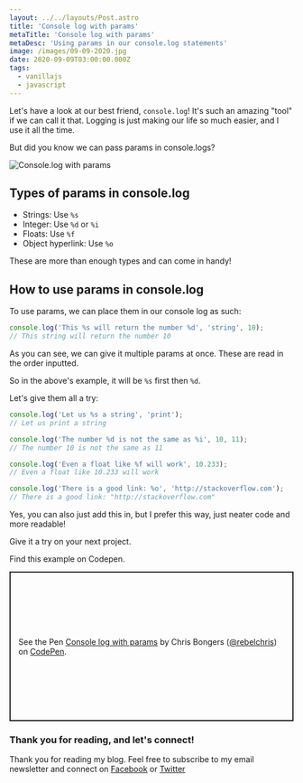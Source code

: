 ```yaml
---
layout: ../../layouts/Post.astro
title: 'Console log with params'
metaTitle: 'Console log with params'
metaDesc: 'Using params in our console.log statements'
image: /images/09-09-2020.jpg
date: 2020-09-09T03:00:00.000Z
tags:
  - vanillajs
  - javascript
---
```

Let's have a look at our best friend, `console.log`! It's such an amazing "tool" if we can call it that.
Logging is just making our life so much easier, and I use it all the time.

But did you know we can pass params in console.logs?

![Console.log with params](https://cdn.hashnode.com/res/hashnode/image/upload/v1599493165323/_L7KgHiSu.png)

## Types of params in console.log

- Strings: Use `%s`
- Integer: Use `%d` or `%i`
- Floats: Use `%f`
- Object hyperlink: Use `%o`

These are more than enough types and can come in handy!

## How to use params in console.log

To use params, we can place them in our console log as such:

```js
console.log('This %s will return the number %d', 'string', 10);
// This string will return the number 10
```

As you can see, we can give it multiple params at once. These are read in the order inputted.

So in the above's example, it will be `%s` first then `%d`.

Let's give them all a try:

```js
console.log('Let us %s a string', 'print');
// Let us print a string

console.log('The number %d is not the same as %i', 10, 11);
// The number 10 is not the same as 11

console.log('Even a float like %f will work', 10.233);
// Even a float like 10.233 will work

console.log('There is a good link: %o', 'http://stackoverflow.com');
// There is a good link: "http://stackoverflow.com"
```

Yes, you can also just add this in, but I prefer this way, just neater code and more readable!

Give it a try on your next project.

Find this example on Codepen.

<p class="codepen" data-height="265" data-theme-id="dark" data-default-tab="js" data-user="rebelchris" data-slug-hash="xxVpNmv" style="height: 265px; box-sizing: border-box; display: flex; align-items: center; justify-content: center; border: 2px solid; margin: 1em 0; padding: 1em;" data-pen-title="Console log with params">
  <span>See the Pen <a href="https://codepen.io/rebelchris/pen/xxVpNmv">
  Console log with params</a> by Chris Bongers (<a href="https://codepen.io/rebelchris">@rebelchris</a>)
  on <a href="https://codepen.io">CodePen</a>.</span>
</p>
<script async src="https://static.codepen.io/assets/embed/ei.js"></script>

### Thank you for reading, and let's connect!

Thank you for reading my blog. Feel free to subscribe to my email newsletter and connect on [Facebook](https://www.facebook.com/DailyDevTipsBlog) or [Twitter](https://twitter.com/DailyDevTips1)

